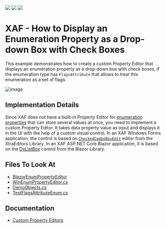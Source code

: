 <!-- default badges list -->
![](https://img.shields.io/endpoint?url=https://codecentral.devexpress.com/api/v1/VersionRange/128592677/23.2.1%2B)
[![](https://img.shields.io/badge/Open_in_DevExpress_Support_Center-FF7200?style=flat-square&logo=DevExpress&logoColor=white)](https://supportcenter.devexpress.com/ticket/details/E689)
[![](https://img.shields.io/badge/📖_How_to_use_DevExpress_Examples-e9f6fc?style=flat-square)](https://docs.devexpress.com/GeneralInformation/403183)
<!-- default badges end -->

# XAF - How to Display an Enumeration Property as a Drop-down Box with Check Boxes

This example demonstrates how to create a custom Property Editor that displays an enumeration property as a drop-down box with check boxes, if the enumeration type has `FlagsAttribute` that allows to treat this enumeration as a set of flags.

![image](https://user-images.githubusercontent.com/14300209/234846358-4435cbbe-130d-410b-9958-fb8450a11480.png)

## Implementation Details

Since XAF does not have a built-in Property Editor for [enumeration properties](https://docs.devexpress.com/eXpressAppFramework/113552/business-model-design-orm/data-types-supported-by-built-in-editors/enumeration-properties) that can store several values at once,  you need to implement a custom Property Editor. It takes data property value as input and displays it in the UI with the help of a custom visual control. In an XAF Windows Forms application, the control is based on [`CheckedComboBoxEdit`](https://docs.devexpress.com/WindowsForms/DevExpress.XtraEditors.CheckedComboBoxEdit) editor from the XtraEditors Library. In an XAF ASP.NET Core Blazor application, it is based on the [DxListBox](https://docs.devexpress.com/Blazor/DevExpress.Blazor.DxListBox-2) control from the Blazor Library.

## Files To Look At

* [BlazorEnumPropertyEditor](./CS/EFCore/EnumCheckBoxEF/EnumCheckBoxEF.Blazor.Server/Editors)
* [WinEnumPropertyEditor.cs](./CS/EFCore/EnumCheckBoxEF/EnumCheckBoxEF.Win/Editors/EnumPropertyEditorEx.cs) 
* [DemoObjects.cs](./CS/EFCore/EnumCheckBoxEF/EnumCheckBoxEF.Module/BusinessObjects/DemoObjects.cs)
* [TestFlagsAttributeEnum.cs](./CS/EFCore/EnumCheckBoxEF/EnumCheckBoxEF.Module/BusinessObjects/TestFlagsAttributeEnum.cs)

## Documentation

* [Custom Property Editors](https://docs.devexpress.com/eXpressAppFramework/113097/ui-construction/view-items-and-property-editors/property-editors#custom-property-editors)
